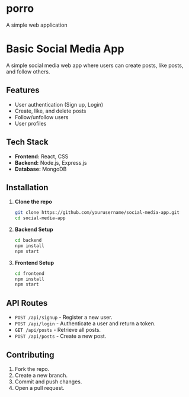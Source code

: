 # porro
A simple web application

# Basic Social Media App

A simple social media web app where users can create posts, like posts, and follow others.

## Features

- User authentication (Sign up, Login)
- Create, like, and delete posts
- Follow/unfollow users
- User profiles

## Tech Stack

- **Frontend:** React, CSS
- **Backend:** Node.js, Express.js
- **Database:** MongoDB

## Installation

1. **Clone the repo**
   ```sh
   git clone https://github.com/yourusername/social-media-app.git
   cd social-media-app
   ```

2. **Backend Setup**
   ```sh
   cd backend
   npm install
   npm start
   ```

3. **Frontend Setup**
   ```sh
   cd frontend
   npm install
   npm start
   ```

## API Routes

- `POST /api/signup` - Register a new user.
- `POST /api/login` - Authenticate a user and return a token.
- `GET /api/posts` - Retrieve all posts.
- `POST /api/posts` - Create a new post.

  
## Contributing

1. Fork the repo.
2. Create a new branch.
3. Commit and push changes.
4. Open a pull request.
